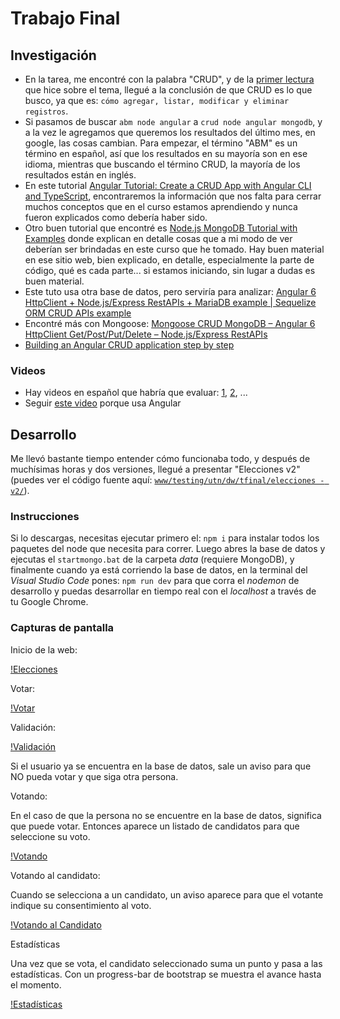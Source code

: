 # Trabajo Final

## Investigación

- En la tarea, me encontré con la palabra "CRUD", y de la [primer lectura](https://fernando-gaitan.com.ar/crud-con-angular-node-js-y-mongodb-parte-1/) que hice sobre el tema, llegué a la conclusión de que CRUD es lo que busco, ya que es: `cómo agregar, listar, modificar y eliminar registros`.
- Si pasamos de buscar `abm node angular` a `crud node angular mongodb`, y a la vez le agregamos que queremos los resultados del último mes, en google, las cosas cambian. Para empezar, el término "ABM" es un término en español, así que los resultados en su mayoría son en ese idioma, mientras que buscando el término CRUD, la mayoría de los resultados están en inglés.
- En este tutorial [Angular Tutorial: Create a CRUD App with Angular CLI and TypeScript](https://adrianmejia.com/blog/2016/10/01/angular-2-tutorial-create-a-crud-app-with-angular-cli-and-typescript/), encontraremos la información que nos falta para cerrar muchos conceptos que en el curso estamos aprendiendo y nunca fueron explicados como debería haber sido.
- Otro buen tutorial que encontré es [Node.js MongoDB Tutorial with Examples](https://www.guru99.com/node-js-mongodb.html) donde explican en detalle cosas que a mi modo de ver deberían ser brindadas en este curso que he tomado. Hay buen material en ese sitio web, bien explicado, en detalle, especialmente la parte de código, qué es cada parte... si estamos iniciando, sin lugar a dudas es buen material.
- Este tuto usa otra base de datos, pero serviría para analizar: [Angular 6 HttpClient + Node.js/Express RestAPIs + MariaDB example | Sequelize ORM CRUD APIs example](https://grokonez.com/node-js/sequelize/angular-6-httpclient-node-js-express-restapis-mariadb-example-sequelize-orm-crud-apis-example)
- Encontré más con Mongoose: [Mongoose CRUD MongoDB – Angular 6 HttpClient Get/Post/Put/Delete – Node.js/Express RestAPIs](https://grokonez.com/frontend/angular/angular-6/angular-6-httpclient-get-post-put-delete-node-js-express-restapis-with-mongoose-crud-mongodb)
- [Building an Angular CRUD application step by step](https://medium.com/learn-angular/angular-tutorial-learn-angular-from-scratch-step-by-step-angular-5-tutorial-cf0600672418)

### Videos

- Hay videos en español que habría que evaluar: [1](http://www.faztweb.com/tutorial/nodejs-mongodb-crud), [2](http://www.faztweb.com/tutorial/crud-mean-angular-5), ...
- Seguir [este video](http://www.faztweb.com/curso/mean-stack) porque usa Angular

## Desarrollo

Me llevó bastante tiempo entender cómo funcionaba todo, y después de muchísimas horas y dos versiones, llegué a presentar "Elecciones v2" (puedes ver el código fuente aquí: [`www/testing/utn/dw/tfinal/elecciones - v2/`](https://github.com/SidVal/www/tree/master/testing/utn/dw/tfinal/elecciones%20-%20v2)).

### Instrucciones

Si lo descargas, necesitas ejecutar primero el: `npm i` para instalar todos los paquetes del node que necesita para correr. Luego abres la base de datos y ejecutas el `startmongo.bat` de la carpeta _data_ (requiere MongoDB), y finalmente cuando ya está corriendo la base de datos, en la terminal del _Visual Studio Code_ pones: `npm run dev` para que corra el _nodemon_ de desarrollo y puedas desarrollar en tiempo real con el _localhost_ a través de tu Google Chrome.

### Capturas de pantalla

Inicio de la web:

[!Elecciones](../../../assets/img/elecciones-final.jpg)

Votar:

[!Votar](../../../assets/img/votar.jpg)

Validación:

[!Validación](../../../assets/img/validacion.jpg)

Si el usuario ya se encuentra en la base de datos, sale un aviso para que NO pueda votar y que siga otra persona.

Votando:

En el caso de que la persona no se encuentre en la base de datos, significa que puede votar. Entonces aparece un listado de candidatos para que seleccione su voto.

[!Votando](../../../assets/img/votando.jpg)

Votando al candidato:

Cuando se selecciona a un candidato, un aviso aparece para que el votante indique su consentimiento al voto.

[!Votando al Candidato](../../../assets/img/votando-candidato.jpg)

Estadísticas

Una vez que se vota, el candidato seleccionado suma un punto y pasa a las estadísticas. Con un progress-bar de bootstrap se muestra el avance hasta el momento.

[!Estadísticas](../../../assets/img/estadisticas.jpg)